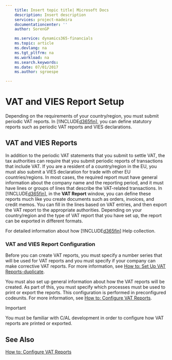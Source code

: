 ```yaml
---
    title: Insert topic title| Microsoft Docs
    description: Insert description
    services: project-madeira
    documentationcenter: ''
    author: SorenGP

    ms.service: dynamics365-financials
    ms.topic: article
    ms.devlang: na
    ms.tgt_pltfrm: na
    ms.workload: na
    ms.search.keywords:
    ms.date: 07/01/2017
    ms.author: sgroespe

---
```

# VAT and VIES Report Setup
Depending on the requirements of your country\/region, you must submit periodic VAT reports. In [!INCLUDE[d365fin](includes/d365fin_md.md)], you can define statutory reports such as periodic VAT reports and VIES declarations.  
  
## VAT and VIES Reports  
 In addition to the periodic VAT statements that you submit to settle VAT, the tax authorities can require that you submit periodic reports of transactions that include VAT. If you are a resident of a country\/region in the EU, you must also submit a VIES declaration for trade with other EU countries\/regions. In most cases, the required report must have general information about the company name and the reporting period, and it must have lines or groups of lines that describe the VAT-related transactions. In [!INCLUDE[d365fin](includes/d365fin_md.md)], in the **VAT Report** window, you can define these reports much like you create documents such as orders, invoices, and credit memos. You can fill in the lines based on VAT entries, and then export the VAT report to the appropriate authorities. Depending on your country\/region and the type of VAT report that you have set up, the report can be exported in different formats.  
  
 For detailed information about how [!INCLUDE[d365fin](includes/d365fin_md.md)] Help collection.  
  
### VAT and VIES Report Configuration  
 Before you can create VAT reports, you must specify a number series that will be used for VAT reports and you must specify if your company can make corrective VAT reports. For more information, see [How to: Set Up VAT Reports-duplicate](../how-to-set-up-vat-reports-duplicate.md).  
  
 You must also set up general information about how the VAT reports will be created. As part of this, you must specify which processes must be used to print or export the reports. This configuration is performed in preconfigured codeunits. For more information, see [How to: Configure VAT Reports](../how-to-configure-vat-reports.md).  
  
> [!IMPORTANT]  
>  You must be familiar with C\/AL development in order to configure how VAT reports are printed or exported.  
  
## See Also  
 [How to: Configure VAT Reports](../how-to-configure-vat-reports.md)